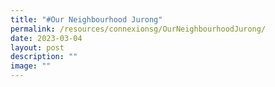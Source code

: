```yaml
---
title: "#Our Neighbourhood Jurong"
permalink: /resources/connexionsg/OurNeighbourhoodJurong/
date: 2023-03-04
layout: post
description: ""
image: ""
---
```

